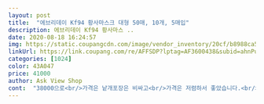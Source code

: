 ```yaml
---
layout: post 
title:  "에브리데이 Kf94 황사마스크 대형 50매, 10개, 5매입" 
description: 에브리데이 Kf94 황사마스 ..
date: 2020-08-18 16:24:57 
img: https://static.coupangcdn.com/image/vendor_inventory/20cf/b8988ca59c3bba33485ee3dc38036c514b803ddd5a16da1905aaeede0151.jpg 
linkUrl: https://link.coupang.com/re/AFFSDP?lptag=AF3600438&subid=ahnPublicAsk&pageKey=1749746586&itemId=2979770137&vendorItemId=70713888930&traceid=V0-113-89c32a088ed27a0c 
categories: [1024] 
color: 43A047 
price: 41000 
author: Ask View Shop 
cont:  "38000으로<br/>가격은 낱개포장은 비싸고<br/>가격은 저렴하서 좋았습니다.<br/><br/>냄새두 안나고 크기도 크고 귀끈도 안아프네요<br/>단  가격변동이 하루에도 몇번씩 있더라구요<br/>쓰고 다니지 않고 개봉후 해보기 착용감도 좋고 끈길이나 탄력도 좋네요.<br/> 싼 가격에 잘  구입한것 같습니다.<br/><br/>여러개묶음포장이  저렴해요<br/>열장 구매를 13000에 했었는데  50장에50 500원 떴길래 추가구매했어요<br/>오전보다는 저녁이 더 저렴하게 뜨니 참고됐으면 좋겠네요<br/>잠깐 착용하기에는 무난합니다.<br/><br/>좋아요<br/>지금은 더 가격이 내려갔네요44500원<br/>타업체보다는 94중에서 저렴하네요<br/>포장비가 빠지나봐요<br/>하지만 저는 직장에서 8시간이상 장시간 사용하는데 숨쉬기가 답답하고, 특히 귀가 너무 아프더라고요.<br/> 쭉쭉 늘려서 다시 착용해도 나아지지 않더라고요.<br/><br/>" 
---
```

